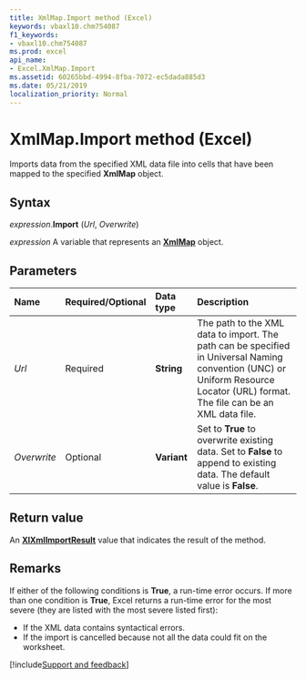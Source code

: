 ```yaml
---
title: XmlMap.Import method (Excel)
keywords: vbaxl10.chm754087
f1_keywords:
- vbaxl10.chm754087
ms.prod: excel
api_name:
- Excel.XmlMap.Import
ms.assetid: 60265bbd-4994-8fba-7072-ec5dada885d3
ms.date: 05/21/2019
localization_priority: Normal
---
```



# XmlMap.Import method (Excel)

Imports data from the specified XML data file into cells that have been mapped to the specified **XmlMap** object.


## Syntax

_expression_.**Import** (_Url_, _Overwrite_)

_expression_ A variable that represents an **[XmlMap](Excel.XmlMap.md)** object.


## Parameters

|Name|Required/Optional|Data type|Description|
|:-----|:-----|:-----|:-----|
| _Url_|Required| **String**|The path to the XML data to import. The path can be specified in Universal Naming convention (UNC) or Uniform Resource Locator (URL) format. The file can be an XML data file.|
| _Overwrite_|Optional| **Variant**|Set to **True** to overwrite existing data. Set to **False** to append to existing data. The default value is **False**.|

## Return value

An **[XlXmlImportResult](Excel.XlXmlImportResult.md)** value that indicates the result of the method.


## Remarks

If either of the following conditions is **True**, a run-time error occurs. If more than one condition is **True**, Excel returns a run-time error for the most severe (they are listed with the most severe listed first):

- If the XML data contains syntactical errors. 
- If the import is cancelled because not all the data could fit on the worksheet.
    


[!include[Support and feedback](~/includes/feedback-boilerplate.md)]